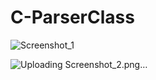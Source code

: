 # C-ParserClass

![Screenshot_1](https://github.com/AlimBodur/C-ParserClass/assets/97189611/9e9ff429-32af-4586-ab1d-0f56f053bffa)


![Uploading Screenshot_2.png…]()
